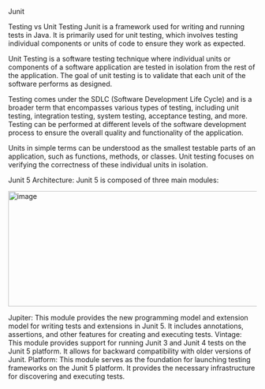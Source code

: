 Junit 

Testing vs Unit Testing 
Junit is a framework used for writing and running tests in Java. It is primarily used for unit testing, which involves testing individual components or units of code to ensure they work as expected.

Unit Testing is a software testing technique where individual units or components of a software application are tested in isolation from the rest of the application. The goal of unit testing is to validate that each unit of the software performs as designed.

Testing comes under the SDLC (Software Development Life Cycle) and is a broader term that encompasses various types of testing, including unit testing, integration testing, system testing, acceptance testing, and more. Testing can be performed at different levels of the software development process to ensure the overall quality and functionality of the application.

Units in simple terms can be understood as the smallest testable parts of an application, such as functions, methods, or classes. Unit testing focuses on verifying the correctness of these individual units in isolation.

Junit 5 Architecture:
Junit 5 is composed of three main modules:

<img width="720" height="234" alt="image" src="https://github.com/user-attachments/assets/bc36077e-cc03-4a3f-860c-62532efe40e1" />

Jupiter: This module provides the new programming model and extension model for writing tests and extensions in Junit 5. It includes annotations, assertions, and other features for creating and executing tests.
Vintage: This module provides support for running Junit 3 and Junit 4 tests on the Junit 5 platform. It allows for backward compatibility with older versions of Junit.
Platform: This module serves as the foundation for launching testing frameworks on the Junit 5 platform. It provides the necessary infrastructure for discovering and executing tests.

